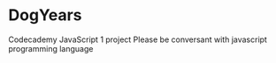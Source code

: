 # DogYears
Codecademy JavaScript 1 project
Please be conversant with javascript programming language
